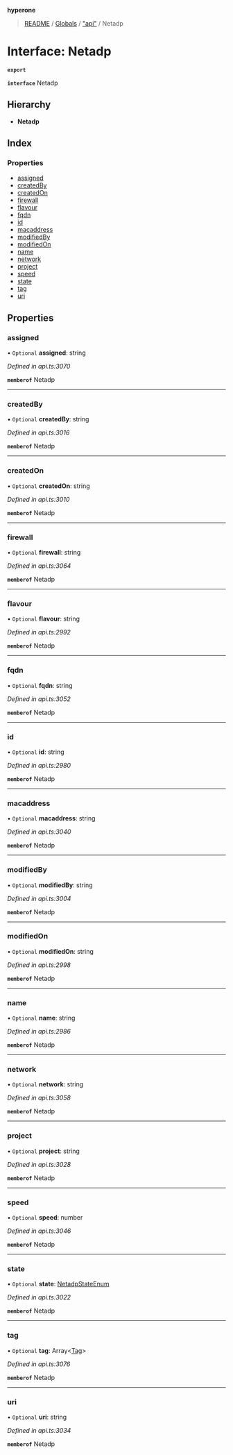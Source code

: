 **hyperone**

> [README](../README.md) / [Globals](../globals.md) / ["api"](../modules/_api_.md) / Netadp

# Interface: Netadp

**`export`** 

**`interface`** Netadp

## Hierarchy

* **Netadp**

## Index

### Properties

* [assigned](_api_.netadp.md#assigned)
* [createdBy](_api_.netadp.md#createdby)
* [createdOn](_api_.netadp.md#createdon)
* [firewall](_api_.netadp.md#firewall)
* [flavour](_api_.netadp.md#flavour)
* [fqdn](_api_.netadp.md#fqdn)
* [id](_api_.netadp.md#id)
* [macaddress](_api_.netadp.md#macaddress)
* [modifiedBy](_api_.netadp.md#modifiedby)
* [modifiedOn](_api_.netadp.md#modifiedon)
* [name](_api_.netadp.md#name)
* [network](_api_.netadp.md#network)
* [project](_api_.netadp.md#project)
* [speed](_api_.netadp.md#speed)
* [state](_api_.netadp.md#state)
* [tag](_api_.netadp.md#tag)
* [uri](_api_.netadp.md#uri)

## Properties

### assigned

• `Optional` **assigned**: string

*Defined in api.ts:3070*

**`memberof`** Netadp

___

### createdBy

• `Optional` **createdBy**: string

*Defined in api.ts:3016*

**`memberof`** Netadp

___

### createdOn

• `Optional` **createdOn**: string

*Defined in api.ts:3010*

**`memberof`** Netadp

___

### firewall

• `Optional` **firewall**: string

*Defined in api.ts:3064*

**`memberof`** Netadp

___

### flavour

• `Optional` **flavour**: string

*Defined in api.ts:2992*

**`memberof`** Netadp

___

### fqdn

• `Optional` **fqdn**: string

*Defined in api.ts:3052*

**`memberof`** Netadp

___

### id

• `Optional` **id**: string

*Defined in api.ts:2980*

**`memberof`** Netadp

___

### macaddress

• `Optional` **macaddress**: string

*Defined in api.ts:3040*

**`memberof`** Netadp

___

### modifiedBy

• `Optional` **modifiedBy**: string

*Defined in api.ts:3004*

**`memberof`** Netadp

___

### modifiedOn

• `Optional` **modifiedOn**: string

*Defined in api.ts:2998*

**`memberof`** Netadp

___

### name

• `Optional` **name**: string

*Defined in api.ts:2986*

**`memberof`** Netadp

___

### network

• `Optional` **network**: string

*Defined in api.ts:3058*

**`memberof`** Netadp

___

### project

• `Optional` **project**: string

*Defined in api.ts:3028*

**`memberof`** Netadp

___

### speed

• `Optional` **speed**: number

*Defined in api.ts:3046*

**`memberof`** Netadp

___

### state

• `Optional` **state**: [NetadpStateEnum](../enums/_api_.netadpstateenum.md)

*Defined in api.ts:3022*

**`memberof`** Netadp

___

### tag

• `Optional` **tag**: Array\<[Tag](_api_.tag.md)>

*Defined in api.ts:3076*

**`memberof`** Netadp

___

### uri

• `Optional` **uri**: string

*Defined in api.ts:3034*

**`memberof`** Netadp
